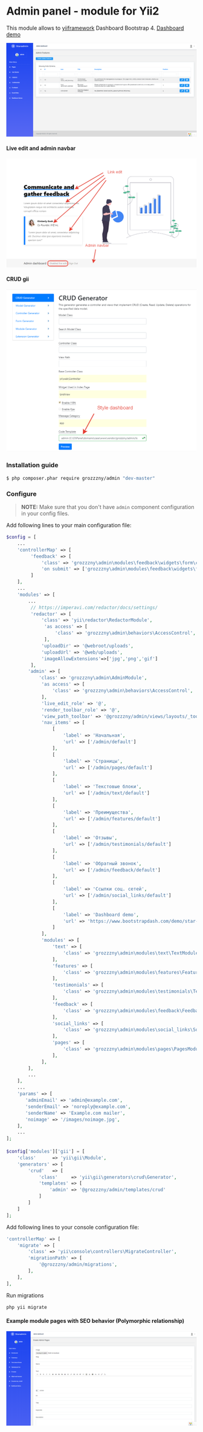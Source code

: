 Admin panel - module for Yii2 
==============================

This module allows to [yiiframework](https://www.yiiframework.com) 
Dashboard Bootstrap 4. [Dashboard demo](https://www.bootstrapdash.com/demo/star-admin-free/jquery/src/demo_1/index.html#) 

![alt text](https://raw.githubusercontent.com/grozzzny/admin/master/assets/images/2020-06-01_20-41-05.png)

#### Live edit and admin navbar

![alt text](https://raw.githubusercontent.com/grozzzny/admin/master/assets/images/2020-06-01_20-49-59.png)

#### CRUD gii

![alt text](https://raw.githubusercontent.com/grozzzny/admin/master/assets/images/2020-06-01_20-55-25.png)

### Installation guide

```bash
$ php composer.phar require grozzzny/admin "dev-master"
```


### Configure

> **NOTE:** Make sure that you don't have `admin` component configuration in your config files.

Add following lines to your main configuration file:

```php
$config = [
    ...
    'controllerMap' => [
         'feedback' => [
             'class' => 'grozzzny\admin\modules\feedback\widgets\form\controllers\DefaultController',
             'on submit' => ['grozzzny\admin\modules\feedback\widgets\form\components\SubmitHandler', 'submit']
         ]
    ],
    ...
    'modules' => [
        ...
         // https://imperavi.com/redactor/docs/settings/
         'redactor' => [
             'class' => 'yii\redactor\RedactorModule',
              'as access' => [
                  'class' => 'grozzzny\admin\behaviors\AccessControl',
              ],
             'uploadDir' => '@webroot/uploads',
             'uploadUrl' => '@web/uploads',
             'imageAllowExtensions'=>['jpg','png','gif']
         ],
        'admin' => [
            'class' => 'grozzzny\admin\AdminModule',
             'as access' => [
                 'class' => 'grozzzny\admin\behaviors\AccessControl',
             ],
             'live_edit_role' => '@',
             'render_toolbar_role' => '@',
             'view_path_toolbar' => '@grozzzny/admin/views/layouts/_toolbar',
             'nav_items' => [
                 [
                     'label' => 'Начальная',
                     'url' => ['/admin/default']
                 ],
                 [
                     'label' => 'Страницы',
                     'url' => ['/admin/pages/default']
                 ],
                 [
                     'label' => 'Текстовые блоки',
                     'url' => ['/admin/text/default']
                 ],
                 [
                     'label' => 'Преимущества',
                     'url' => ['/admin/features/default']
                 ],
                 [
                     'label' => 'Отзывы',
                     'url' => ['/admin/testimonials/default']
                 ],
                 [
                     'label' => 'Обратный звонок',
                     'url' => ['/admin/feedback/default']
                 ],
                 [
                     'label' => 'Ссылки соц. сетей',
                     'url' => ['/admin/social_links/default']
                 ],
                 [
                     'label' => 'Dashboard demo',
                     'url' => 'https://www.bootstrapdash.com/demo/star-admin-free/jquery/src/demo_1/index.html',
                 ]
             ],
             'modules' => [
                 'text' => [
                     'class' => 'grozzzny\admin\modules\text\TextModule',
                 ],
                 'features' => [
                     'class' => 'grozzzny\admin\modules\features\FeaturesModule',
                 ],
                 'testimonials' => [
                     'class' => 'grozzzny\admin\modules\testimonials\TestimonialsModule',
                 ],
                 'feedback' => [
                     'class' => 'grozzzny\admin\modules\feedback\FeedbackModule',
                 ],
                 'social_links' => [
                     'class' => 'grozzzny\admin\modules\social_links\SocialLinksModule',
                 ],
                 'pages' => [
                     'class' => 'grozzzny\admin\modules\pages\PagesModule',
                 ],
             ],
        ],
        ...
    ],
    ...
    'params' => [
       'adminEmail' => 'admin@example.com',
       'senderEmail' => 'noreply@example.com',
       'senderName' => 'Example.com mailer',
       'noimage' => '/images/noimage.jpg',
    ],
    ...
];

$config['modules']['gii'] = [
    'class'      => 'yii\gii\Module',
    'generators' => [
        'crud'   => [
            'class'     => 'yii\gii\generators\crud\Generator',
            'templates' => [
                'admin' => '@grozzzny/admin/templates/crud'
            ]
        ]
    ]
];

```

Add following lines to your console configuration file:

```php
'controllerMap' => [
    'migrate' => [
        'class' => 'yii\console\controllers\MigrateController',
        'migrationPath' => [
            '@grozzzny/admin/migrations',
        ],
    ],
],
```


Run migrations
```bash
php yii migrate
```


#### Example module pages with SEO behavior (Polymorphic relationship)

![alt text](https://raw.githubusercontent.com/grozzzny/admin/master/assets/images/2020-06-01_20-59-21.png)